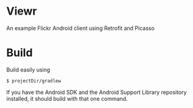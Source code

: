 Viewr
=====

An example Flickr Android client using Retrofit and Picasso


Build
=====

Build easily using

```shell
$ projectDir/gradlew
```

If you have the Android SDK and the Android Support Library repository installed, it should build with that one command.
